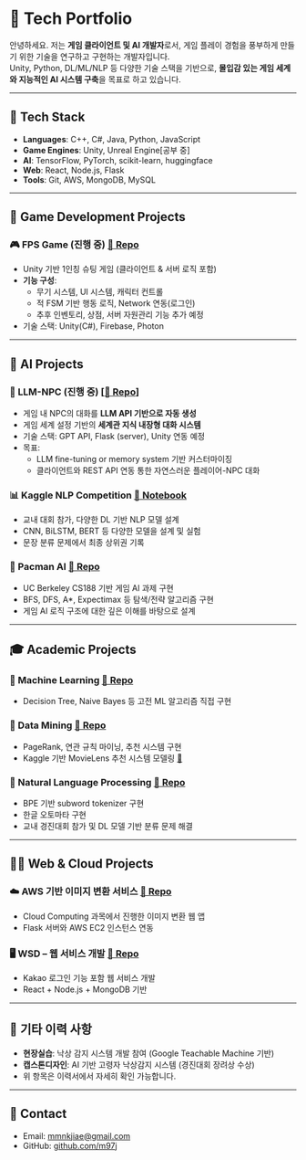 # 🧠 Tech Portfolio

안녕하세요. 저는 **게임 클라이언트 및 AI 개발자**로서, 게임 플레이 경험을 풍부하게 만들기 위한 기술을 연구하고 구현하는 개발자입니다.  
Unity, Python, DL/ML/NLP 등 다양한 기술 스택을 기반으로, **몰입감 있는 게임 세계와 지능적인 AI 시스템 구축**을 목표로 하고 있습니다.

---

## 🧰 Tech Stack

- **Languages**: C++, C#, Java, Python, JavaScript
- **Game Engines**: Unity, Unreal Engine[공부 중]
- **AI**: TensorFlow, PyTorch, scikit-learn, huggingface
- **Web**: React, Node.js, Flask
- **Tools**: Git, AWS, MongoDB, MySQL

---

## 🔷 Game Development Projects

### 🎮 FPS Game (진행 중) [🔗 Repo](https://github.com/m97j/fpsgame)

- Unity 기반 1인칭 슈팅 게임 (클라이언트 & 서버 로직 포함)
- **기능 구성**:
  - 무기 시스템, UI 시스템, 캐릭터 컨트롤
  - 적 FSM 기반 행동 로직, Network 연동(로그인)
  - 추후 인벤토리, 상점, 서버 자원관리 기능 추가 예정
- 기술 스택: Unity(C#), Firebase, Photon

---

## 🔷 AI Projects

### 🤖 LLM-NPC (진행 중) [[🔗 Repo](https://github.com/m97j/persona-chat-engine)]

- 게임 내 NPC의 대화를 **LLM API 기반으로 자동 생성**
- 게임 세계 설정 기반의 **세계관 지식 내장형 대화 시스템**
- 기술 스택: GPT API, Flask (server), Unity 연동 예정
- 목표:
  - LLM fine-tuning or memory system 기반 커스터마이징
  - 클라이언트와 REST API 연동 통한 자연스러운 플레이어-NPC 대화

### 📊 Kaggle NLP Competition [🔗 Notebook](https://www.kaggle.com/code/nrmx202/mjk-nlp)

- 교내 대회 참가, 다양한 DL 기반 NLP 모델 설계
- CNN, BiLSTM, BERT 등 다양한 모델을 설계 및 실험
- 문장 분류 문제에서 최종 상위권 기록

### 🧠 Pacman AI [🔗 Repo](https://github.com/m97j/pacman-ai)

- UC Berkeley CS188 기반 게임 AI 과제 구현
- BFS, DFS, A*, Expectimax 등 탐색/전략 알고리즘 구현
- 게임 AI 로직 구조에 대한 깊은 이해를 바탕으로 설계

---

## 🎓 Academic Projects

### 📘 Machine Learning [🔗 Repo](https://github.com/m97j/ml-assignments)

- Decision Tree, Naive Bayes 등 고전 ML 알고리즘 직접 구현

### 📘 Data Mining [🔗 Repo](https://github.com/m97j/dm-assignments)

- PageRank, 연관 규칙 마이닝, 추천 시스템 구현
- Kaggle 기반 MovieLens 추천 시스템 모델링 [🔗](https://www.kaggle.com/code/nrmx202/202212097)

### 📘 Natural Language Processing [🔗 Repo](https://github.com/m97j/nlp-assignments)

- BPE 기반 subword tokenizer 구현
- 한글 오토마타 구현
- 교내 경진대회 참가 및 DL 모델 기반 분류 문제 해결

---

## 🧑‍💻 Web & Cloud Projects

### ☁️ AWS 기반 이미지 변환 서비스 [🔗 Repo](https://github.com/m97j/cloudapp)

- Cloud Computing 과목에서 진행한 이미지 변환 웹 앱
- Flask 서버와 AWS EC2 인스턴스 연동

### 🖥️ WSD – 웹 서비스 개발 [🔗 Repo](https://github.com/m97j/wsd4)

- Kakao 로그인 기능 포함 웹 서비스 개발
- React + Node.js + MongoDB 기반

---

## 📎 기타 이력 사항

- **현장실습**: 낙상 감지 시스템 개발 참여 (Google Teachable Machine 기반)
- **캡스톤디자인**: AI 기반 고령자 낙상감지 시스템 (경진대회 장려상 수상)
- 위 항목은 이력서에서 자세히 확인 가능합니다.

---

## 📩 Contact

- Email: mmnkjiae@gmail.com  
- GitHub: [github.com/m97j](https://github.com/m97j)  

